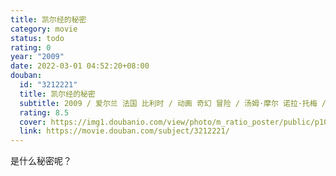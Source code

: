 ```yaml
---
title: 凯尔经的秘密
category: movie
status: todo
rating: 0
year: "2009"
date: 2022-03-01 04:52:20+08:00
douban:
  id: "3212221"
  title: 凯尔经的秘密
  subtitle: 2009 / 爱尔兰 法国 比利时 / 动画 奇幻 冒险 / 汤姆·摩尔 诺拉·托梅 / 伊万·麦克奎尔 克里斯滕·穆尼
  rating: 8.5
  cover: https://img1.doubanio.com/view/photo/m_ratio_poster/public/p1088520038.jpg
  link: https://movie.douban.com/subject/3212221/
---
```


是什么秘密呢？
